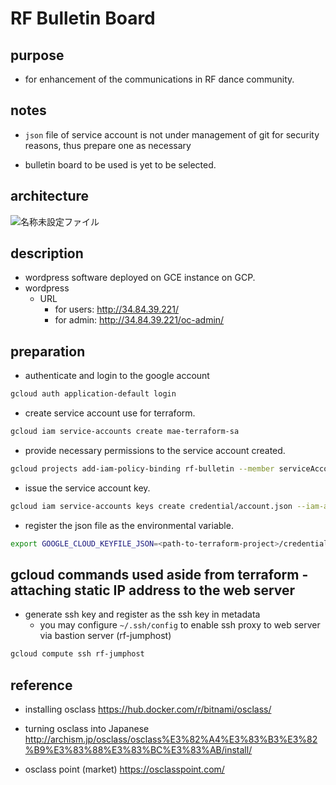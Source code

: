 # RF Bulletin Board

## purpose

- for enhancement of the communications in RF dance community.

## notes

- `json` file of service account is not under management of git for security reasons, thus prepare one as necessary

* bulletin board to be used is yet to be selected.

## architecture

![名称未設定ファイル](https://user-images.githubusercontent.com/29003909/107490570-657b9e00-6bcd-11eb-96e7-24d063893bc4.png)

## description

- wordpress software deployed on GCE instance on GCP.
- wordpress
  - URL
    - for users: http://34.84.39.221/
    - for admin: http://34.84.39.221/oc-admin/
## preparation

- authenticate and login to the google account

```bash
gcloud auth application-default login
```

- create service account use for terraform.

```bash
gcloud iam service-accounts create mae-terraform-sa
```

- provide necessary permissions to the service account created.

```bash
gcloud projects add-iam-policy-binding rf-bulletin --member serviceAccount:mae-terraform-sa@rf-bulletin.iam.gserviceaccount.com --role roles/editor
```

- issue the service account key.

```bash
gcloud iam service-accounts keys create credential/account.json --iam-account mae-terraform-sa@rf-bulletin.iam.gserviceaccount.com
```

- register the json file as the environmental variable.

```bash
export GOOGLE_CLOUD_KEYFILE_JSON=<path-to-terraform-project>/credential/account.json
```

## gcloud commands used aside from terraform - attaching static IP address to the web server

- generate ssh key and register as the ssh key in metadata
  - you may configure `~/.ssh/config` to enable ssh proxy to web server via bastion server (rf-jumphost)

```bash
gcloud compute ssh rf-jumphost
```

## reference

- installing osclass
https://hub.docker.com/r/bitnami/osclass/

- turning osclass into Japanese
http://archism.jp/osclass/osclass%E3%82%A4%E3%83%B3%E3%82%B9%E3%83%88%E3%83%BC%E3%83%AB/install/

- osclass point (market)
https://osclasspoint.com/
